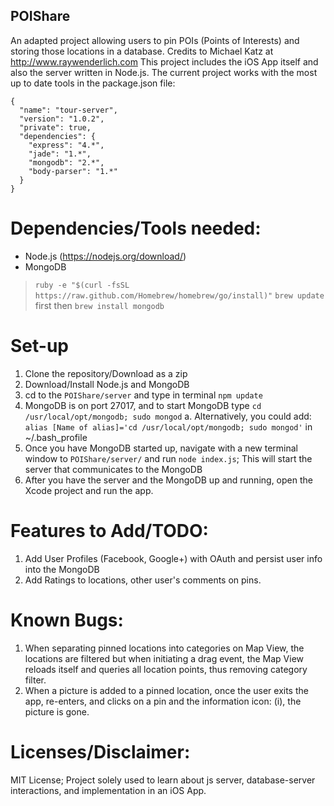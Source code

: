 ## POIShare
An adapted project allowing users to pin POIs (Points of Interests) and storing those locations in a database. Credits to Michael Katz at http://www.raywenderlich.com
This project includes the iOS App itself and also the server written in Node.js. The current project works with the most up to date tools in the package.json file:
```
{
  "name": "tour-server",
  "version": "1.0.2",
  "private": true,
  "dependencies": {
    "express": "4.*",
    "jade": "1.*",
    "mongodb": "2.*",
    "body-parser": "1.*"
  }
}
```

# Dependencies/Tools needed:
* Node.js (https://nodejs.org/download/)
* MongoDB 
> `ruby -e "$(curl -fsSL https://raw.github.com/Homebrew/homebrew/go/install)"`
> `brew update` first then `brew install mongodb`

# Set-up
1. Clone the repository/Download as a zip
2. Download/Install Node.js and MongoDB
3. cd to the `POIShare/server` and type in terminal `npm update`
4. MongoDB is on port 27017, and to start MongoDB type `cd /usr/local/opt/mongodb; sudo mongod`
  a. Alternatively, you could add: `alias [Name of alias]='cd /usr/local/opt/mongodb; sudo mongod'` in ~/.bash_profile
5. Once you have MongoDB started up, navigate with a new terminal window to `POIShare/server/` and run `node index.js`; This will start the server that communicates to the MongoDB
6. After you have the server and the MongoDB up and running, open the Xcode project and run the app.

# Features to Add/TODO:
1. Add User Profiles (Facebook, Google+) with OAuth and persist user info into the MongoDB
2. Add Ratings to locations, other user's comments on pins.

# Known Bugs:
1. When separating pinned locations into categories on Map View, the locations are filtered but when initiating a drag event, the Map View reloads itself and queries all location points, thus removing category filter.
2. When a picture is added to a pinned location, once the user exits the app, re-enters, and clicks on a pin and the information icon: (i), the picture is gone.

# Licenses/Disclaimer:
MIT License; Project solely used to learn about js server, database-server interactions, and implementation in an iOS App.
